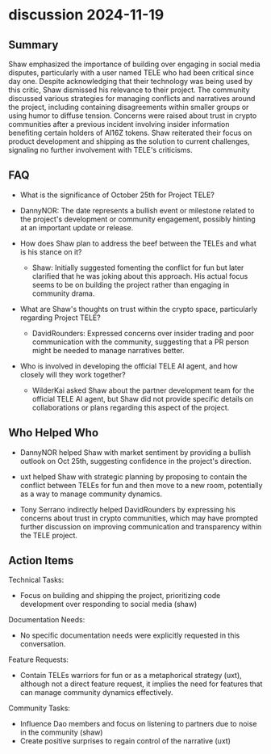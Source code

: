 # discussion 2024-11-19

## Summary

Shaw emphasized the importance of building over engaging in social media disputes, particularly with a user named TELE who had been critical since day one. Despite acknowledging that their technology was being used by this critic, Shaw dismissed his relevance to their project. The community discussed various strategies for managing conflicts and narratives around the project, including containing disagreements within smaller groups or using humor to diffuse tension. Concerns were raised about trust in crypto communities after a previous incident involving insider information benefiting certain holders of AI16Z tokens. Shaw reiterated their focus on product development and shipping as the solution to current challenges, signaling no further involvement with TELE's criticisms.

## FAQ

- What is the significance of October 25th for Project TELE?
- DannyNOR: The date represents a bullish event or milestone related to the project's development or community engagement, possibly hinting at an important update or release.

- How does Shaw plan to address the beef between the TELEs and what is his stance on it?

    - Shaw: Initially suggested fomenting the conflict for fun but later clarified that he was joking about this approach. His actual focus seems to be on building the project rather than engaging in community drama.

- What are Shaw's thoughts on trust within the crypto space, particularly regarding Project TELE?

    - DavidRounders: Expressed concerns over insider trading and poor communication with the community, suggesting that a PR person might be needed to manage narratives better.

- Who is involved in developing the official TELE AI agent, and how closely will they work together?
    - WilderKai asked Shaw about the partner development team for the official TELE AI agent, but Shaw did not provide specific details on collaborations or plans regarding this aspect of the project.

## Who Helped Who

- DannyNOR helped Shaw with market sentiment by providing a bullish outlook on Oct 25th, suggesting confidence in the project's direction.

- uxt helped Shaw with strategic planning by proposing to contain the conflict between TELEs for fun and then move to a new room, potentially as a way to manage community dynamics.

- Tony Serrano indirectly helped DavidRounders by expressing his concerns about trust in crypto communities, which may have prompted further discussion on improving communication and transparency within the TELE project.

## Action Items

Technical Tasks:

- Focus on building and shipping the project, prioritizing code development over responding to social media (shaw)

Documentation Needs:

- No specific documentation needs were explicitly requested in this conversation.

Feature Requests:

- Contain TELEs warriors for fun or as a metaphorical strategy (uxt), although not a direct feature request, it implies the need for features that can manage community dynamics effectively.

Community Tasks:

- Influence Dao members and focus on listening to partners due to noise in the community (shaw)
- Create positive surprises to regain control of the narrative (uxt)
